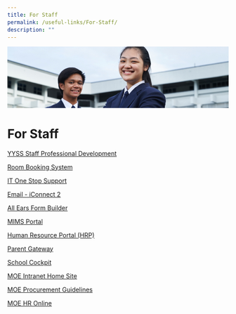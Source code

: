 ```yaml
---
title: For Staff
permalink: /useful-links/For-Staff/
description: ""
---
```

![](/images/Useful%20Links.jpg)

For Staff
=========

[YYSS Staff Professional Development](https://sites.google.com/moe.edu.sg/yyss-professional-learning-com/home?pli=1&authuser=1)  
  
[Room Booking System](https://rbs.avero-tech.com/)

  

[IT One Stop Support](https://sites.google.com/moe.edu.sg/it-one-stop-support/home)

  

[Email - iConnect 2](http://icon.moe.edu.sg/)

  

[All Ears Form Builder](https://forms.moe.edu.sg/)

  

[MIMS Portal](https://idp.mims.moe.gov.sg/nidp/saml2/sso)

  

[Human Resource Portal (HRP)](https://www.hrp.gov.sg/hrp/#/)  
  
[Parent Gateway](https://pg.moe.edu.sg/)  
  

[School Cockpit](https://schoolcockpit.moe.gov.sg/)

  

[MOE Intranet Home Site](https://intranet.moe.gov.sg/Pages/Home.aspx)  

  

[MOE Procurement Guidelines](https://intranet.moe.gov.sg/moeprocurement)  

  

[MOE HR Online](https://intranet.moe.gov.sg/hronline/Pages/Home.aspx)